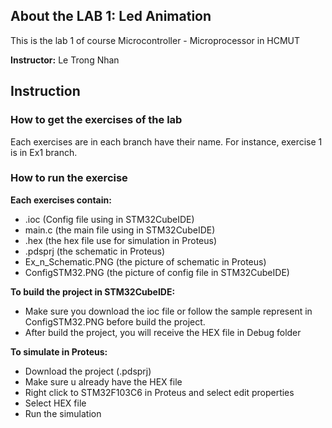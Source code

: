 ## About the LAB 1: Led Animation
This is the lab 1 of course Microcontroller - Microprocessor in HCMUT

**Instructor:** Le Trong Nhan

## Instruction
### How to get the exercises of the lab
Each exercises are in each branch have their name. For instance, exercise 1 is in Ex1 branch.

### How to run the exercise
**Each exercises contain:**
- .ioc (Config file using in STM32CubeIDE)
- main.c (the main file using in STM32CubeIDE)
- .hex (the hex file use for simulation in Proteus)
- .pdsprj (the schematic in Proteus)
- Ex_n_Schematic.PNG (the picture of schematic in Proteus)
- ConfigSTM32.PNG (the picture of config file in STM32CubeIDE)

**To build the project in STM32CubeIDE:**
- Make sure you download the ioc file or follow the sample represent in ConfigSTM32.PNG before build the project.
- After build the project, you will receive the HEX file in Debug folder

**To simulate in Proteus:**
- Download the project (.pdsprj)
- Make sure u already have the HEX file
- Right click to STM32F103C6 in Proteus and select edit properties
- Select HEX file
- Run the simulation

